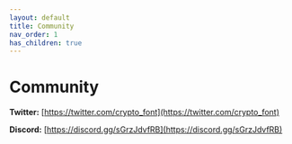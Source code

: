 ```yaml
---
layout: default
title: Community
nav_order: 1
has_children: true
---
```


# Community

**Twitter:** [https://twitter.com/crypto_font](https://twitter.com/crypto_font)

**Discord:** [https://discord.gg/sGrzJdvfRB](https://discord.gg/sGrzJdvfRB)
